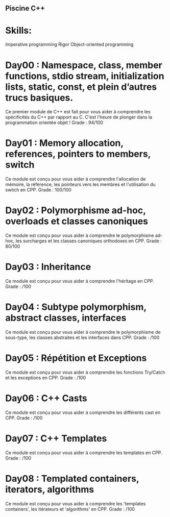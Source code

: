## Piscine C++

# Skills:
Imperative programming
Rigor
Object-oriented programming

# Day00 : Namespace, class, member functions, stdio stream, initialization lists, static, const, et plein d’autres trucs basiques.
Ce premier module de C++ est fait pour vous aider à comprendre les spécificités du C++ par rapport au C. C'est l'heure de plonger dans la programmation orientée objet !
Grade : 94/100

# Day01 : Memory allocation, references, pointers to members, switch
Ce module est conçu pour vous aider à comprendre l'allocation de mémoire, la référence, les pointeurs vers les membres et l'utilisation du switch en CPP.
Grade : 100/100

# Day02 : Polymorphisme ad-hoc, overloads et classes canoniques
Ce module est conçu pour vous aider à comprendre le polymorphisme ad-hoc, les surcharges et les classes canoniques orthodoxes en CPP.
Grade : 80/100

# Day03 : Inheritance
Ce module est conçu pour vous aider à comprendre l'héritage en CPP.
Grade : /100

# Day04 : Subtype polymorphism, abstract classes, interfaces
Ce module est conçu pour vous aider à comprendre le polymorphisme de sous-type, les classes abstraites et les interfaces dans CPP.
Grade : /100

# Day05 : Répétition et Exceptions
Ce module est conçu pour vous aider à comprendre les fonctions Try/Catch et les exceptions en CPP.
Grade : /100

# Day06 : C++ Casts
Ce module est conçu pour vous aider à comprendre les différents cast en CPP.
Grade : /100

# Day07 : C++ Templates
Ce module est conçu pour vous aider à comprendre les templates en CPP.
Grade : /100

# Day08 : Templated containers, iterators, algorithms
Ce module est conçu pour vous aider à comprendre les 'templates containers', les itérateurs et 'algorithms' en CPP.
Grade : /100